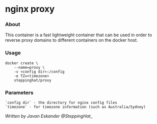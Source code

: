 nginx proxy
===========

### About

This container is a fast lightweight container that can be used in order to reverse proxy domains to different containers on the docker host.

### Usage

    docker create \
        --name=proxy \
        -v <config dir>:/config
        -e TZ=<timezone>
        steppinghat/proxy

### Parameters

    `config dir` - the directory for nginx config files
    `timezone` - for timezone information (such as Australia/Sydney)



_Written by Javan Eskander @SteppingHat__
